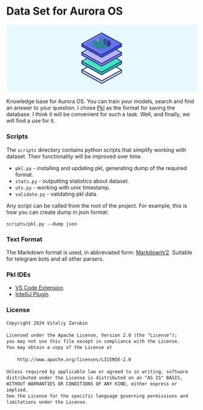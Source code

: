 # Data Set for Aurora OS

![picture](https://github.com/keygenqt/aurora-dataset/blob/main/files/repo/preview.png?raw=true)

Knowledge base for Aurora OS. You can train your models, search and find an answer to your question.
I chose [Pkl](https://pkl-lang.org/index.html) as the format for saving the database.
I think it will be convenient for such a task. Well, and finally, we will find a use for it.

### Scripts

The `scripts` directory contains python scripts that simplify working with dataset.
Their functionality will be improved over time.

- `pkl.py` - installing and updating pkl, generating dump of the required format.
- `stats.py` - outputting statistics about dataset.
- `uts.py` - working with unix timestamp.
- `validate.py` - validating pkl data.

Any script can be called from the root of the project.
For example, this is how you can create dump in json format:

```shell
scripts/pkl.py --dump json
```

### Text Format

The Markdown format is used, in abbreviated form: [MarkdownV2](https://core.telegram.org/bots/api#markdownv2-style).
Suitable for telegram bots and all other parsers.

### Pkl IDEs

- [VS Code Extension](https://pkl-lang.org/vscode/current/index.html)
- [IntelliJ Plugin](https://pkl-lang.org/intellij/current/installation.html)

### License

```
Copyright 2024 Vitaliy Zarubin

Licensed under the Apache License, Version 2.0 (the "License");
you may not use this file except in compliance with the License.
You may obtain a copy of the License at

    http://www.apache.org/licenses/LICENSE-2.0

Unless required by applicable law or agreed to in writing, software
distributed under the License is distributed on an "AS IS" BASIS,
WITHOUT WARRANTIES OR CONDITIONS OF ANY KIND, either express or implied.
See the License for the specific language governing permissions and
limitations under the License.
```
